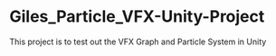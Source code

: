 # Giles_Particle_VFX-Unity-Project
 This project is to test out the VFX Graph and Particle System in Unity
